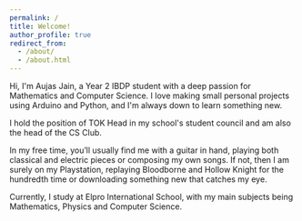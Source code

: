 ```yaml
---
permalink: /
title: Welcome!
author_profile: true
redirect_from: 
  - /about/
  - /about.html
---
```


Hi, I'm Aujas Jain, a Year 2 IBDP student with a deep passion for Mathematics and Computer Science. I love making small personal projects using Arduino and Python, and I'm always down to learn something new.

I hold the position of TOK Head in my school's student council and am also the head of the CS Club.

In my free time, you’ll usually find me with a guitar in hand, playing both classical and electric pieces or composing my own songs. If not, then I am surely on my Playstation, replaying Bloodborne and Hollow Knight for the hundredth time or downloading something new that catches my eye.

Currently, I study at Elpro International School, with my main subjects being Mathematics, Physics and Computer Science.
